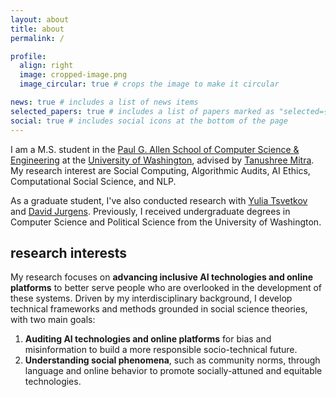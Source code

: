 ```yaml
---
layout: about
title: about
permalink: /

profile:
  align: right
  image: cropped-image.png
  image_circular: true # crops the image to make it circular

news: true # includes a list of news items
selected_papers: true # includes a list of papers marked as "selected={true}"
social: true # includes social icons at the bottom of the page
---
```


I am a M.S. student in the [Paul G. Allen School of Computer Science & Engineering](https://www.cs.washington.edu/) at the [University of Washington](https://www.washington.edu/), advised by [Tanushree Mitra](https://faculty.washington.edu/tmitra/). My research interest are Social Computing, Algorithmic Audits, AI Ethics, Computational Social Science, and NLP. 

As a graduate student, I've also conducted research with [Yulia Tsvetkov](https://homes.cs.washington.edu/~yuliats/) and [David Jurgens](https://jurgens.people.si.umich.edu/). Previously, I received undergraduate degrees in Computer Science and Political Science from the University of Washington.

## research interests

My research focuses on **advancing inclusive AI technologies and online platforms** to better serve people who are overlooked in the development of these systems. Driven by my interdisciplinary background, I develop technical frameworks and methods grounded in social science theories, with two main goals: 
1. **Auditing AI technologies and online platforms** for bias and misinformation to build a more responsible socio-technical future.
2. **Understanding social phenomena**, such as community norms, through language and online behavior to promote socially-attuned and equitable technologies.